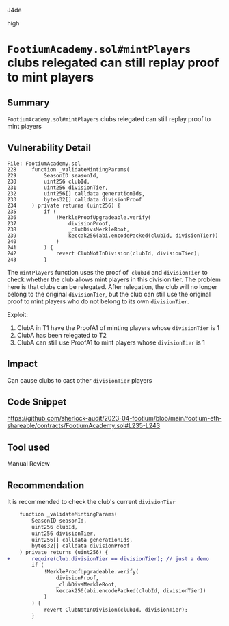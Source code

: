 J4de

high

# `FootiumAcademy.sol#mintPlayers` clubs relegated can still replay proof to mint players

## Summary

`FootiumAcademy.sol#mintPlayers` clubs relegated can still replay proof to mint players

## Vulnerability Detail

```solidity
File: FootiumAcademy.sol
228     function _validateMintingParams(
229         SeasonID seasonId,
230         uint256 clubId,
231         uint256 divisionTier,
232         uint256[] calldata generationIds,
233         bytes32[] calldata divisionProof
234     ) private returns (uint256) {
235         if (
236             !MerkleProofUpgradeable.verify(
237                 divisionProof,
238                 _clubDivsMerkleRoot,
239                 keccak256(abi.encodePacked(clubId, divisionTier))
240             )
241         ) {
242             revert ClubNotInDivision(clubId, divisionTier);
243         }
```

The `mintPlayers` function uses the proof of` clubId` and `divisionTier` to check whether the club allows mint players in this division tier. The problem here is that clubs can be relegated. After relegation, the club will no longer belong to the original `divisionTier`, but the club can still use the original proof to mint players who do not belong to its own `divisionTier`.

Exploit:

1. ClubA in T1 have the ProofA1 of minting players whose  `divisionTier` is 1
2. ClubA has been relegated to T2
3. ClubA can still use ProofA1 to mint players whose  `divisionTier` is 1

## Impact

Can cause clubs to cast other `divisionTier` players

## Code Snippet

https://github.com/sherlock-audit/2023-04-footium/blob/main/footium-eth-shareable/contracts/FootiumAcademy.sol#L235-L243

## Tool used

Manual Review

## Recommendation

It is recommended to check the club's current `divisionTier`

```diff
    function _validateMintingParams(
        SeasonID seasonId,
        uint256 clubId,
        uint256 divisionTier,
        uint256[] calldata generationIds,
        bytes32[] calldata divisionProof
    ) private returns (uint256) {
+       require(club.divisionTier == divisionTier); // just a demo
        if (
            !MerkleProofUpgradeable.verify(
                divisionProof,
                _clubDivsMerkleRoot,
                keccak256(abi.encodePacked(clubId, divisionTier))
            )
        ) {
            revert ClubNotInDivision(clubId, divisionTier);
        }
```